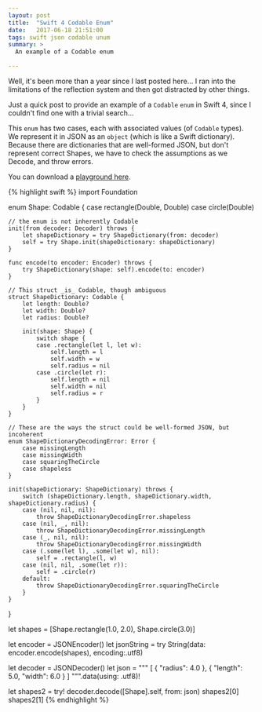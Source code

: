 ```yaml
---
layout: post
title:  "Swift 4 Codable Enum"
date:   2017-06-18 21:51:00
tags: swift json codable unum
summary: >
  An example of a Codable enum

---
```


Well, it's been more than a year since I last posted here... I ran into the limitations
of the reflection system and then got distracted by other things.

Just a quick post to provide an example of a `Codable` `enum` in Swift 4, since I couldn't
find one with a trivial search...

This `enum` has two cases, each with associated values (of `Codable` types). We represent
it in JSON as an `object` (which is like a Swift dictionary). Because there are dictionaries
that are well-formed JSON, but don't represent correct Shapes, we have to check the
assumptions as we Decode, and throw errors.

You can download a [playground here](/uploads/CodableEnum.playground.zip).

{% highlight swift %}
import Foundation

enum Shape: Codable {
    case rectangle(Double, Double)
    case circle(Double)
    
    // the enum is not inherently Codable
    init(from decoder: Decoder) throws {
        let shapeDictionary = try ShapeDictionary(from: decoder)
        self = try Shape.init(shapeDictionary: shapeDictionary)
    }
    
    func encode(to encoder: Encoder) throws {
        try ShapeDictionary(shape: self).encode(to: encoder)
    }
    
    // This struct _is_ Codable, though ambiguous
    struct ShapeDictionary: Codable {
        let length: Double?
        let width: Double?
        let radius: Double?
        
        init(shape: Shape) {
            switch shape {
            case .rectangle(let l, let w):
                self.length = l
                self.width = w
                self.radius = nil
            case .circle(let r):
                self.length = nil
                self.width = nil
                self.radius = r
            }
        }
    }
    
    // These are the ways the struct could be well-formed JSON, but incoherent
    enum ShapeDictionaryDecodingError: Error {
        case missingLength
        case missingWidth
        case squaringTheCircle
        case shapeless
    }
    
    init(shapeDictionary: ShapeDictionary) throws {
        switch (shapeDictionary.length, shapeDictionary.width, shapeDictionary.radius) {
        case (nil, nil, nil):
            throw ShapeDictionaryDecodingError.shapeless
        case (nil, _, nil):
            throw ShapeDictionaryDecodingError.missingLength
        case (_, nil, nil):
            throw ShapeDictionaryDecodingError.missingWidth
        case (.some(let l), .some(let w), nil):
            self = .rectangle(l, w)
        case (nil, nil, .some(let r)):
            self = .circle(r)
        default:
            throw ShapeDictionaryDecodingError.squaringTheCircle
        }
    }
}

let shapes = [Shape.rectangle(1.0, 2.0), Shape.circle(3.0)]

let encoder = JSONEncoder()
let jsonString = try String(data: encoder.encode(shapes), encoding:.utf8)

let decoder = JSONDecoder()
let json = """
[
    {
        "radius": 4.0
    },
    {
        "length": 5.0,
        "width": 6.0
    }
]
""".data(using: .utf8)!

let shapes2 = try! decoder.decode([Shape].self, from: json)
shapes2[0]
shapes2[1]
{% endhighlight %}
